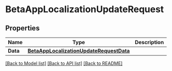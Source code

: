 # BetaAppLocalizationUpdateRequest

## Properties

Name | Type | Description | Notes
------------ | ------------- | ------------- | -------------
**Data** | [**BetaAppLocalizationUpdateRequestData**](BetaAppLocalizationUpdateRequest_data.md) |  | 

[[Back to Model list]](../README.md#documentation-for-models) [[Back to API list]](../README.md#documentation-for-api-endpoints) [[Back to README]](../README.md)


